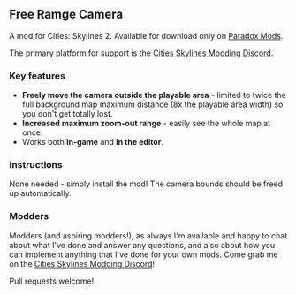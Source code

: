 ## Free Ramge Camera
A mod for Cities: Skylines 2.  Available for download only on [Paradox Mods](https://mods.paradoxplaza.com/mods/75749/Windows).

The primary platform for support is the [Cities Skylines Modding Discord](https://discord.gg/HTav7ARPs2).

### Key features
- **Freely move the camera outside the playable area** - limited to twice the full background map maximum distance (8x the playable area width) so you don't get totally lost.
- **Increased maximum zoom-out range** - easily see the whole map at once.
- Works both **in-game** and **in the editor**.

### Instructions
None needed - simply install the mod!  The camera bounds should be freed up automatically.

### Modders
Modders (and aspiring modders!), as always I'm available and happy to chat about what I've done and answer any questions, and also about how you can implement anything that I've done for your own mods.  Come grab me on the [Cities Skylines Modding Discord](https://discord.gg/HTav7ARPs2)!

Pull requests welcome!